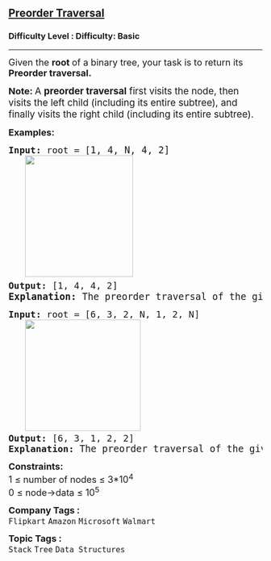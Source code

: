 <h2><a href="https://www.geeksforgeeks.org/problems/preorder-traversal/1">Preorder Traversal</a></h2><h3>Difficulty Level : Difficulty: Basic</h3><hr><div class="problems_problem_content__Xm_eO"><p><span style="font-size: 18px;">Given the <strong>root </strong>of a binary tree, your task is to return its <strong>Preorder traversal</strong><strong>.</strong></span></p>
<p><strong><span style="font-size: 18px;">Note:&nbsp;</span></strong><span style="font-family: -apple-system, BlinkMacSystemFont, 'Segoe UI', Roboto, Oxygen, Ubuntu, Cantarell, 'Open Sans', 'Helvetica Neue', sans-serif; font-size: 14pt;">A <strong>preorder traversal</strong> first visits the node, then visits the left child (including its entire subtree), and finally visits the right child (including its entire subtree).</span></p>
<p><span style="font-size: 18px;"><strong>Examples:</strong></span></p>
<pre><span style="font-size: 18px;"><strong>Input: </strong>root = [</span><span style="font-size: 14pt;">1, 4, N, 4, 2]<br></span><span style="font-size: 18px;"><strong>   <img src="https://media.geeksforgeeks.org/img-practice/prod/addEditProblem/912455/Web/Other/blobid0_1758798513.webp" width="214" height="241"></strong>
<strong>Output: </strong>[1, 4, 4, 2]</span><span style="font-size: 22px;"><br></span><strong><span style="font-size: 14pt;">Explanation: </span></strong><span style="font-size: 14pt;">The preorder traversal of the given binary tree is [1, 4, 4, 2]</span></pre>
<pre><span style="font-size: 18px;"><strong>Input: </strong>root = [6, 3, 2, N, 1, 2, N]<strong><br></strong>   <img src="https://media.geeksforgeeks.org/img-practice/prod/addEditProblem/912455/Web/Other/blobid1_1758797018.webp" width="229" height="221">&nbsp;
<strong>Output: </strong>[6, 3, 1, 2, 2] <br><strong>Explanation:</strong> </span><span style="font-size: 14pt;">The preorder traversal of the given binary tree is [6, 3, 1, 2, 2] </span></pre>
<p><span style="font-size: 18px;"><strong>Constraints:</strong><br>1 ≤ number of nodes ≤ 3*10<sup>4</sup><br>0 ≤ node-&gt;data ≤ 10<sup>5</sup></span></p></div><p><span style=font-size:18px><strong>Company Tags : </strong><br><code>Flipkart</code>&nbsp;<code>Amazon</code>&nbsp;<code>Microsoft</code>&nbsp;<code>Walmart</code>&nbsp;<br><p><span style=font-size:18px><strong>Topic Tags : </strong><br><code>Stack</code>&nbsp;<code>Tree</code>&nbsp;<code>Data Structures</code>&nbsp;